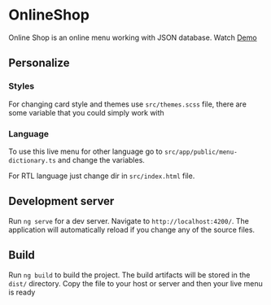 # OnlineShop

Online Shop is an online menu working with JSON database.
Watch [Demo](https://amiralirashidi.github.io/online-shop/)

## Personalize

### Styles

For changing card style and themes use `src/themes.scss` file, there are some variable that you could simply work with

### Language

To use this live menu for other language go to `src/app/public/menu-dictionary.ts` and change the variables.

For RTL language just change dir in `src/index.html` file.

## Development server

Run `ng serve` for a dev server. Navigate to `http://localhost:4200/`. The application will automatically reload if you change any of the source files.

## Build

Run `ng build` to build the project. The build artifacts will be stored in the `dist/` directory.
Copy the file to your host or server and then your live menu is ready 
